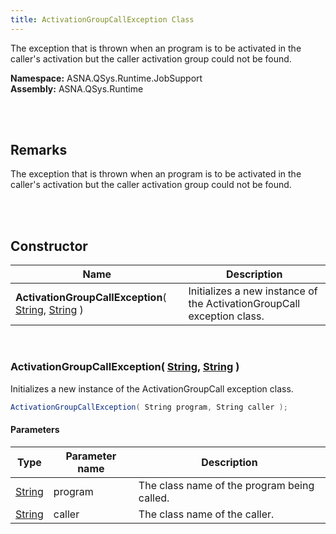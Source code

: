 ```yaml
---
title: ActivationGroupCallException Class
---
```


The exception that is thrown when an program is to be activated in the caller's activation but the caller activation group could not be found.

**Namespace:** ASNA.QSys.Runtime.JobSupport <br/>
**Assembly:** ASNA.QSys.Runtime

<br>
<br>

## Remarks

The exception that is thrown when an program is to be activated in the caller's activation but the caller activation group could not be found.

[//]: # ($$TODO: Complete the Remarks section.)

<br>
<br>

## Constructor

| Name |  Description 
| --- | --- 
| **ActivationGroupCallException**( [String](https://docs.microsoft.com/en-us/dotnet/api/system.string), [String](https://docs.microsoft.com/en-us/dotnet/api/system.string) ) | Initializes a new instance of the ActivationGroupCall exception class.

<br>

### ActivationGroupCallException( [String](https://docs.microsoft.com/en-us/dotnet/api/system.string), [String](https://docs.microsoft.com/en-us/dotnet/api/system.string) )

Initializes a new instance of the ActivationGroupCall exception class.

```cs
ActivationGroupCallException( String program, String caller );
```

#### Parameters

| Type | Parameter name | Description
| --- | --- | ---
| [String](https://docs.microsoft.com/en-us/dotnet/api/system.string) | program | The class name of the program being called. 
| [String](https://docs.microsoft.com/en-us/dotnet/api/system.string) | caller | The class name of the caller. 

<br>


<br>
<br>

